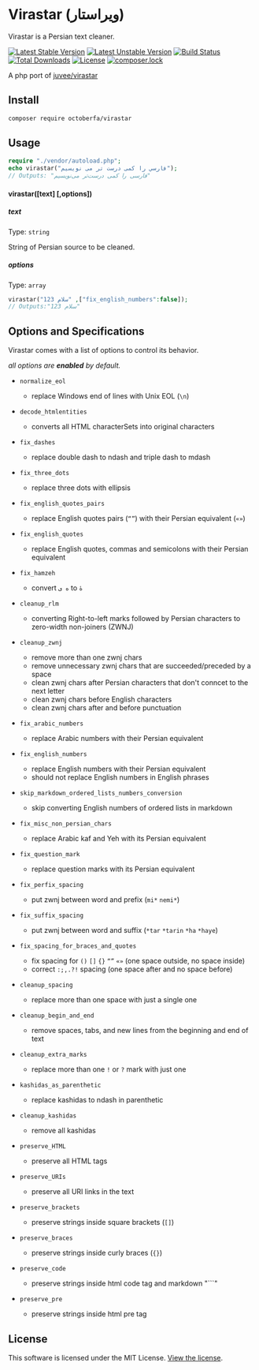 # Virastar (ویراستار)
Virastar is a Persian text cleaner.  

[![Latest Stable Version](https://poser.pugx.org/octoberfa/virastar/v/stable)](https://packagist.org/packages/octoberfa/virastar)
[![Latest Unstable Version](https://poser.pugx.org/octoberfa/virastar/v/unstable)](https://packagist.org/packages/octoberfa/virastar)
[![Build Status](https://travis-ci.org/octoberfa/virastar.svg?branch=master)](https://travis-ci.org/octoberfa/virastar)
[![Total Downloads](https://poser.pugx.org/octoberfa/virastar/downloads)](https://packagist.org/packages/octoberfa/virastar)
[![License](https://poser.pugx.org/octoberfa/virastar/license)](https://packagist.org/packages/octoberfa/virastar)
[![composer.lock](https://poser.pugx.org/octoberfa/virastar/composerlock)](https://packagist.org/packages/octoberfa/virastar)

A php port of [juvee/virastar](https://github.com/juvee/virastar)


## Install
``` bash
composer require octoberfa/virastar
```

## Usage
```php
require "./vendor/autoload.php";
echo virastar("فارسي را كمی درست تر می نويسيم");
// Outputs: "فارسی را کمی درست‌تر می‌نویسیم"
```

#### virastar([text] [,options])

##### text
Type: `string`

String of Persian source to be cleaned.

##### options
Type: `array`

```php
virastar("سلام 123" ,["fix_english_numbers":false]);
// Outputs:"سلام 123"
```

## Options and Specifications
Virastar comes with a list of options to control its behavior.

_all options are **enabled** by default._

* `normalize_eol`
	- replace Windows end of lines with Unix EOL (`\n`)


* `decode_htmlentities`
	- converts all HTML characterSets into original characters


* `fix_dashes`
	- replace double dash to ndash and triple dash to mdash


* `fix_three_dots`
	- replace three dots with ellipsis


* `fix_english_quotes_pairs`
	- replace English quotes pairs (`“”`) with their Persian equivalent (`«»`)


* `fix_english_quotes`
	- replace English quotes, commas and semicolons with their Persian equivalent


* `fix_hamzeh`
	- convert `ه ی` to `هٔ`


* `cleanup_rlm`
	- converting Right-to-left marks followed by Persian characters to zero-width non-joiners (ZWNJ)


* `cleanup_zwnj`
	- remove more than one zwnj chars  
	- remove unnecessary zwnj chars that are succeeded/preceded by a space  
	- clean zwnj chars after Persian characters that don't conncet to the next letter  
	- clean zwnj chars before English characters  
	- clean zwnj chars after and before punctuation  


* `fix_arabic_numbers`
	- replace Arabic numbers with their Persian equivalent


* `fix_english_numbers`
	- replace English numbers with their Persian equivalent
	- should not replace English numbers in English phrases


* `skip_markdown_ordered_lists_numbers_conversion`
	- skip converting English numbers of ordered lists in markdown


* `fix_misc_non_persian_chars`
	- replace Arabic kaf and Yeh with its Persian equivalent


* `fix_question_mark`
	- replace question marks with its Persian equivalent


* `fix_perfix_spacing`
	- put zwnj between word and prefix (`mi*` `nemi*`)


* `fix_suffix_spacing`
	- put zwnj between word and suffix (`*tar` `*tarin` `*ha` `*haye`)


* `fix_spacing_for_braces_and_quotes`
	- fix spacing for `()` `[]` `{}`  `“”` `«»` (one space outside, no space inside)
	- correct `:;,.?!` spacing (one space after and no space before)


* `cleanup_spacing`
	- replace more than one space with just a single one


* `cleanup_begin_and_end`
	- remove spaces, tabs, and new lines from the beginning and end of text

* `cleanup_extra_marks`
	- replace more than one `!` or `?` mark with just one

* `kashidas_as_parenthetic`
	- replace kashidas to ndash in parenthetic

* `cleanup_kashidas`
	- remove all kashidas

* `preserve_HTML`
	- preserve all HTML tags


* `preserve_URIs`
	- preserve all URI links in the text


* `preserve_brackets`
	- preserve strings inside square brackets (`[]`)


* `preserve_braces`
	- preserve strings inside curly braces (`{}`)

* `preserve_code`
  - preserve strings inside html code tag and markdown "```"

* `preserve_pre`
  - preserve strings inside html pre tag
## License

This software is licensed under the MIT License. [View the license](LICENSE).
